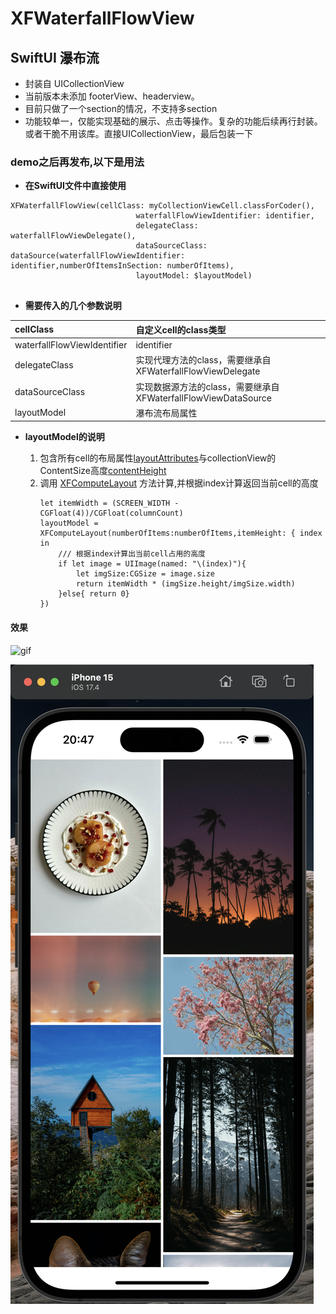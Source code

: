 # XFWaterfallFlowView
 
## SwiftUI 瀑布流
 
* 封装自 UICollectionView
* 当前版本未添加 footerView、headerview。
* 目前只做了一个section的情况，不支持多section
* 功能较单一，仅能实现基础的展示、点击等操作。复杂的功能后续再行封装。或者干脆不用该库。直接UICollectionView，最后包装一下

### demo之后再发布,以下是用法
* **在SwiftUI文件中直接使用**
```
XFWaterfallFlowView(cellClass: myCollectionViewCell.classForCoder(),
                            waterfallFlowViewIdentifier: identifier,
                            delegateClass: waterfallFlowViewDelegate(),
                            dataSourceClass: dataSource(waterfallFlowViewIdentifier: identifier,numberOfItemsInSection: numberOfItems),
                            layoutModel: $layoutModel)
                            
```
* **需要传入的几个参数说明**

| cellClass                   | 自定义cell的class类型                                       |
|:-----------------------------|:------------------------------------------------------------|
| waterfallFlowViewIdentifier | identifier                                                  |
| delegateClass               | 实现代理方法的class，需要继承自XFWaterfallFlowViewDelegate   |
| dataSourceClass             | 实现数据源方法的class，需要继承自XFWaterfallFlowViewDataSource |
| layoutModel                 | 瀑布流布局属性                                              |

* **layoutModel的说明**

    1. 包含所有cell的布局属性<u>layoutAttributes</u>与collectionView的ContentSize高度<u>contentHeight</u>
    2. 调用 <u>XFComputeLayout</u> 方法计算,并根据index计算返回当前cell的高度
        ```
        let itemWidth = (SCREEN_WIDTH - CGFloat(4))/CGFloat(columnCount)
        layoutModel = XFComputeLayout(numberOfItems:numberOfItems,itemHeight: { index in
            /// 根据index计算出当前cell占用的高度
            if let image = UIImage(named: "\(index)"){
                let imgSize:CGSize = image.size
                return itemWidth * (imgSize.height/imgSize.width)
            }else{ return 0}
        })
        ``` 

#### 效果


![gif](https://github.com/snow-xf/XFWaterfallFlowView/blob/main/%25E5%25BD%2595%25E5%25B1%258F2024-03-18%252020.47.37.gif)

![图片](https://github.com/snow-xf/XFWaterfallFlowView/blob/main/WX20240318-204724%402x.png)
